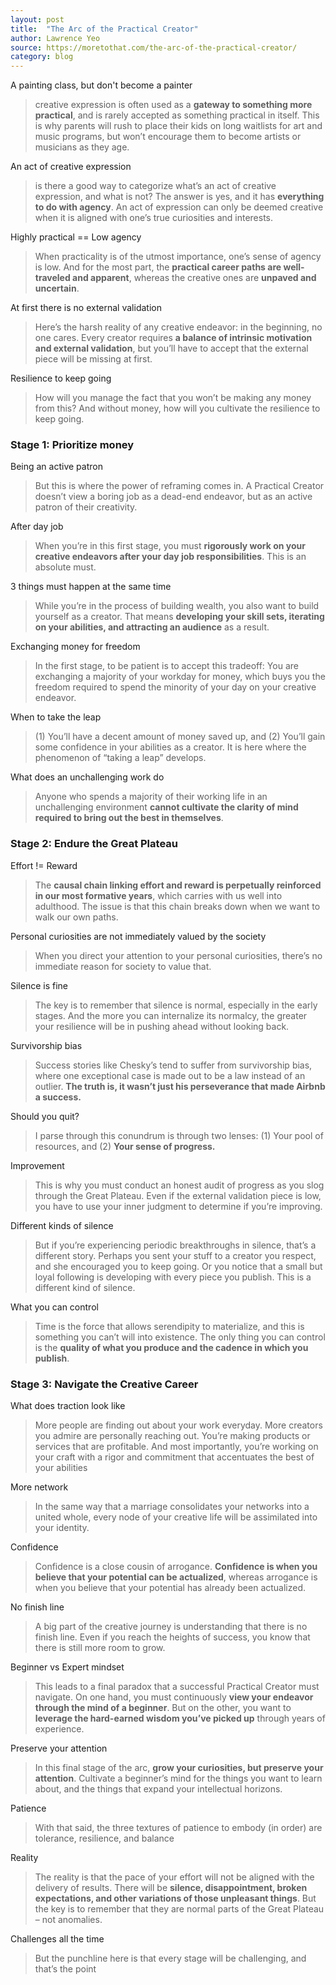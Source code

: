```yaml
---
layout: post
title:  "The Arc of the Practical Creator"
author: Lawrence Yeo
source: https://moretothat.com/the-arc-of-the-practical-creator/
category: blog
---
```


A painting class, but don't become a painter

> creative expression is often used as a **gateway to something more practical**, and is rarely accepted as something practical in itself. This is why parents will rush to place their kids on long waitlists for art and music programs, but won’t encourage them to become artists or musicians as they age.

An act of creative expression

> is there a good way to categorize what’s an act of creative expression, and what is not? The answer is yes, and it has **everything to do with agency**. An act of expression can only be deemed creative when it is aligned with one’s true curiosities and interests.

Highly practical == Low agency

> When practicality is of the utmost importance, one’s sense of agency is low. And for the most part, the **practical career paths are well-traveled and apparent**, whereas the creative ones are **unpaved and uncertain**.

At first there is no external validation

> Here’s the harsh reality of any creative endeavor: in the beginning, no one cares. Every creator requires **a balance of intrinsic motivation and external validation**, but you’ll have to accept that the external piece will be missing at first.

Resilience to keep going

> How will you manage the fact that you won’t be making any money from this? And without money, how will you cultivate the resilience to keep going.

### Stage 1: Prioritize money

Being an active patron

> But this is where the power of reframing comes in. A Practical Creator doesn’t view a boring job as a dead-end endeavor, but as an active patron of their creativity.

After day job

> When you’re in this first stage, you must **rigorously work on your creative endeavors after your day job responsibilities**. This is an absolute must.

3 things must happen at the same time

> While you’re in the process of building wealth, you also want to build yourself as a creator. That means **developing your skill sets, iterating on your abilities, and attracting an audience** as a result.

Exchanging money for freedom

> In the first stage, to be patient is to accept this tradeoff: You are exchanging a majority of your workday for money, which buys you the freedom required to spend the minority of your day on your creative endeavor.

When to take the leap

> (1) You’ll have a decent amount of money saved up, and (2) You’ll gain some confidence in your abilities as a creator. It is here where the phenomenon of “taking a leap” develops.

What does an unchallenging work do

> Anyone who spends a majority of their working life in an unchallenging environment **cannot cultivate the clarity of mind required to bring out the best in themselves**.

### Stage 2: Endure the Great Plateau

Effort != Reward

> The **causal chain linking effort and reward is perpetually reinforced in our most formative years**, which carries with us well into adulthood. The issue is that this chain breaks down when we want to walk our own paths.

Personal curiosities are not immediately valued by the society

> When you direct your attention to your personal curiosities, there’s no immediate reason for society to value that.

Silence is fine

> The key is to remember that silence is normal, especially in the early stages. And the more you can internalize its normalcy, the greater your resilience will be in pushing ahead without looking back.

Survivorship bias

> Success stories like Chesky’s tend to suffer from survivorship bias, where one exceptional case is made out to be a law instead of an outlier. **The truth is, it wasn’t just his perseverance that made Airbnb a success.**

Should you quit?

> I parse through this conundrum is through two lenses: (1) Your pool of resources, and (2) **Your sense of progress.**

Improvement

> This is why you must conduct an honest audit of progress as you slog through the Great Plateau. Even if the external validation piece is low, you have to use your inner judgment to determine if you’re improving.

Different kinds of silence

> But if you’re experiencing periodic breakthroughs in silence, that’s a different story. Perhaps you sent your stuff to a creator you respect, and she encouraged you to keep going. Or you notice that a small but loyal following is developing with every piece you publish. This is a different kind of silence.

What you can control

> Time is the force that allows serendipity to materialize, and this is something you can’t will into existence. The only thing you can control is the **quality of what you produce and the cadence in which you publish**.

### Stage 3: Navigate the Creative Career

What does traction look like

> More people are finding out about your work everyday. More creators you admire are personally reaching out. You’re making products or services that are profitable. And most importantly, you’re working on your craft with a rigor and commitment that accentuates the best of your abilities

More network

> In the same way that a marriage consolidates your networks into a united whole, every node of your creative life will be assimilated into your identity.

Confidence

> Confidence is a close cousin of arrogance. **Confidence is when you believe that your potential can be actualized**, whereas arrogance is when you believe that your potential has already been actualized.

No finish line

> A big part of the creative journey is understanding that there is no finish line. Even if you reach the heights of success, you know that there is still more room to grow.

Beginner vs Expert mindset

> This leads to a final paradox that a successful Practical Creator must navigate. On one hand, you must continuously **view your endeavor through the mind of a beginner**. But on the other, you want to **leverage the hard-earned wisdom you’ve picked up** through years of experience.

Preserve your attention

> In this final stage of the arc, **grow your curiosities, but preserve your attention**. Cultivate a beginner’s mind for the things you want to learn about, and the things that expand your intellectual horizons.

Patience

> With that said, the three textures of patience to embody (in order) are tolerance, resilience, and balance

Reality

> The reality is that the pace of your effort will not be aligned with the delivery of results. There will be **silence, disappointment, broken expectations, and other variations of those unpleasant things**. But the key is to remember that they are normal parts of the Great Plateau – not anomalies.

Challenges all the time

> But the punchline here is that every stage will be challenging, and that’s the point
